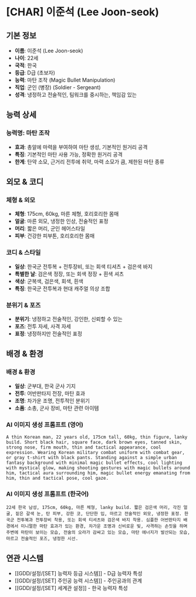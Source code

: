 # [CHAR] 이준석 (Lee Joon-seok)

## 기본 정보
- **이름**: 이준석 (Lee Joon-seok)
- **나이**: 22세
- **국적**: 한국
- **등급**: D급 (초보자)
- **능력**: 마탄 조작 (Magic Bullet Manipulation)
- **직업**: 군인 (병장) (Soldier - Sergeant)
- **성격**: 냉정하고 전술적인, 팀워크를 중시하는, 책임감 있는

## 능력 상세
### 능력명: 마탄 조작
- **효과**: 총알에 마력을 부여하여 마탄 생성, 기본적인 원거리 공격
- **특징**: 기본적인 마탄 사용 가능, 정확한 원거리 공격
- **한계**: 탄약 소모, 근거리 전투에 취약, 마력 소모가 큼, 제한된 마탄 종류

## 외모 & 코디
### 체형 & 외모
- **체형**: 175cm, 60kg, 마른 체형, 호리호리한 몸매
- **얼굴**: 마른 외모, 냉정한 인상, 전술적인 표정
- **머리**: 짧은 머리, 군인 헤어스타일
- **피부**: 건강한 피부톤, 호리호리한 몸매

### 코디 & 스타일
- **일상**: 한국군 전투복 + 전투장비, 또는 회색 티셔츠 + 검은색 바지
- **특별한 날**: 검은색 정장, 또는 회색 정장 + 흰색 셔츠
- **색상**: 군복색, 검은색, 회색, 흰색
- **특징**: 한국군 전투복과 현대 캐주얼 의상 조합

### 분위기 & 포즈
- **분위기**: 냉정하고 전술적인, 강인한, 신뢰할 수 있는
- **포즈**: 전투 자세, 사격 자세
- **표정**: 냉정하지만 전술적인 표정

## 배경 & 환경
### 배경 & 환경
- **일상**: 군부대, 한국 군사 기지
- **전투**: 어반판타지 전장, 마탄 효과
- **조명**: 차가운 조명, 전투적인 분위기
- **소품**: 소총, 군사 장비, 마탄 관련 아이템

### AI 이미지 생성 프롬프트 (영어)
```
A thin Korean man, 22 years old, 175cm tall, 60kg, thin figure, lanky build. Short black hair, square face, dark brown eyes, tanned skin, strong nose, firm mouth, thin and tactical appearance, cool expression. Wearing Korean military combat uniform with combat gear, or gray t-shirt with black pants. Standing against a simple urban fantasy background with minimal magic bullet effects, cool lighting with mystical glow, making shooting gestures with magic bullets around him, tactical aura surrounding him, magic bullet energy emanating from him, thin and tactical pose, cool gaze.
```

### AI 이미지 생성 프롬프트 (한국어)
```
22세 한국 남성, 175cm, 60kg, 마른 체형, lanky build. 짧은 검은색 머리, 각진 얼굴, 짙은 갈색 눈, 탄 피부, 강한 코, 단단한 입, 마르고 전술적인 외모, 냉정한 표정. 한국군 전투복과 전투장비 착용, 또는 회색 티셔츠와 검은색 바지 착용. 심플한 어반판타지 배경에서 미니멀한 마탄 효과가 있는 환경, 차가운 조명과 신비로운 빛, 사격하는 손짓을 하며 주변에 마탄이 보이는 모습, 전술의 오라가 감싸고 있는 모습, 마탄 에너지가 발산되는 모습, 마르고 전술적인 포즈, 냉정한 시선.
```

## 연관 시스템
- [[GDD/설정/[SET] 능력자 등급 시스템]] - D급 능력자 특성
- [[GDD/설정/[SET] 주인공 능력 시스템]] - 주인공과의 관계
- [[GDD/설정/[SET] 세계관 설정]] - 한국 능력자 특성
